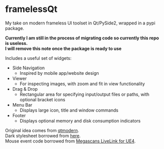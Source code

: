 # framelessQt

My take on modern frameless UI toolset in Qt/PySide2, wrapped in a pypi package.

**Currently I am still in the process of migrating code so currently this repo is useless.  
I will remove this note once the package is ready to use**

Includes a useful set of widgets:
- Side Navigation
  - Inspired by mobile app/website design
- Viewer
  - For inspecting images, with zoom and fit in view functionality
- Drag & Drop
  - Rectangular area for specifying input/output files or paths, with optional bracket icons
- Menu Bar
  - Displays large icon, title and window commands
- Footer
  - Displays optional memory and disk consumption indicators

Original idea comes from [qtmodern](https://github.com/gmarull/qtmodern).  
Dark stylesheet borrowed from [here](https://gist.github.com/lschmierer/443b8e21ad93e2a2d7eb).  
Mouse event code borrowed from [Megascans LiveLink for UE4](https://github.com/Quixel/Megascans-UE4LiveLink).
